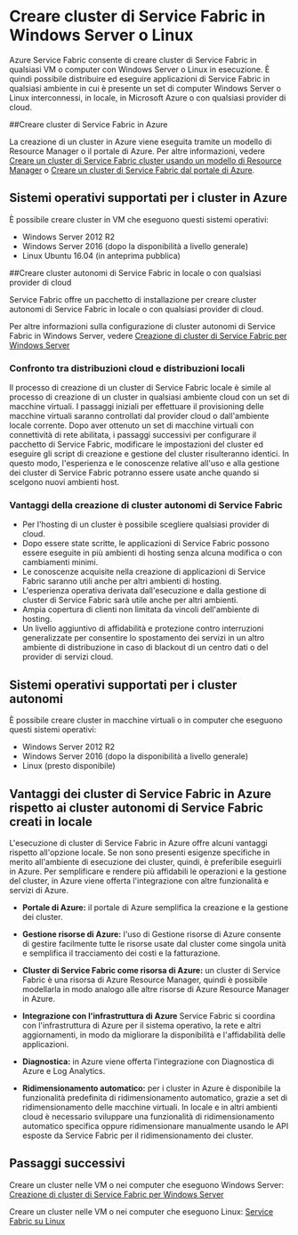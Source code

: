 <properties
   pageTitle="Creare cluster di Azure Service Fabric su Windows Server e Linux | Microsoft Azure"
   description="I cluster di Service Fabric vengono eseguiti in Windows Server e Linux, per poter distribuire e ospitare le applicazioni di Service Fabric in qualsiasi ambiente che esegue Windows Server o Linux."
   services="service-fabric"
   documentationCenter=".net"
   authors="Chackdan"
   manager="timlt"
   editor=""/>

<tags
   ms.service="service-fabric"
   ms.devlang="dotNet"
   ms.topic="article"
   ms.tgt_pltfrm="NA"
   ms.workload="NA"
   ms.date="09/22/2016"
   ms.author="chackdan"/>


# <a name="create-service-fabric-clusters-on-windows-server-or-linux"></a>Creare cluster di Service Fabric in Windows Server o Linux

Azure Service Fabric consente di creare cluster di Service Fabric in qualsiasi VM o computer con Windows Server o Linux in esecuzione. È quindi possibile distribuire ed eseguire applicazioni di Service Fabric in qualsiasi ambiente in cui è presente un set di computer Windows Server o Linux interconnessi, in locale, in Microsoft Azure o con qualsiasi provider di cloud.

##<a name="create-service-fabric-clusters-on-azure"></a>Creare cluster di Service Fabric in Azure

La creazione di un cluster in Azure viene eseguita tramite un modello di Resource Manager o il portale di Azure. Per altre informazioni, vedere [Creare un cluster di Service Fabric cluster usando un modello di Resource Manager](service-fabric-cluster-creation-via-arm.md) o [Creare un cluster di Service Fabric dal portale di Azure](service-fabric-cluster-creation-via-portal.md).

## <a name="supported-operating-systems-for-clusters-on-azure"></a>Sistemi operativi supportati per i cluster in Azure

È possibile creare cluster in VM che eseguono questi sistemi operativi:

* Windows Server 2012 R2
* Windows Server 2016 (dopo la disponibilità a livello generale)
* Linux Ubuntu 16.04 (in anteprima pubblica) 


##<a name="create-service-fabric-standalone-clusters-on-premise-or-with-any-cloud-provider"></a>Creare cluster autonomi di Service Fabric in locale o con qualsiasi provider di cloud

Service Fabric offre un pacchetto di installazione per creare cluster autonomi di Service Fabric in locale o con qualsiasi provider di cloud.

Per altre informazioni sulla configurazione di cluster autonomi di Service Fabric in Windows Server, vedere [Creazione di cluster di Service Fabric per Windows Server](service-fabric-cluster-creation-for-windows-server.md)

### <a name="any-cloud-deployments-vs.-on-premises-deployments"></a>Confronto tra distribuzioni cloud e distribuzioni locali
Il processo di creazione di un cluster di Service Fabric locale è simile al processo di creazione di un cluster in qualsiasi ambiente cloud con un set di macchine virtuali. I passaggi iniziali per effettuare il provisioning delle macchine virtuali saranno controllati dal provider cloud o dall'ambiente locale corrente. Dopo aver ottenuto un set di macchine virtuali con connettività di rete abilitata, i passaggi successivi per configurare il pacchetto di Service Fabric, modificare le impostazioni del cluster ed eseguire gli script di creazione e gestione del cluster risulteranno identici. In questo modo, l'esperienza e le conoscenze relative all'uso e alla gestione dei cluster di Service Fabric potranno essere usate anche quando si scelgono nuovi ambienti host.

### <a name="benefits-of-creating-standalone-service-fabric-clusters"></a>Vantaggi della creazione di cluster autonomi di Service Fabric
* Per l'hosting di un cluster è possibile scegliere qualsiasi provider di cloud.
* Dopo essere state scritte, le applicazioni di Service Fabric possono essere eseguite in più ambienti di hosting senza alcuna modifica o con cambiamenti minimi.
* Le conoscenze acquisite nella creazione di applicazioni di Service Fabric saranno utili anche per altri ambienti di hosting.
* L'esperienza operativa derivata dall'esecuzione e dalla gestione di cluster di Service Fabric sarà utile anche per altri ambienti.
* Ampia copertura di clienti non limitata da vincoli dell'ambiente di hosting.
* Un livello aggiuntivo di affidabilità e protezione contro interruzioni generalizzate per consentire lo spostamento dei servizi in un altro ambiente di distribuzione in caso di blackout di un centro dati o del provider di servizi cloud.

## <a name="supported-operating-systems-for-standalone-clusters"></a>Sistemi operativi supportati per i cluster autonomi
È possibile creare cluster in macchine virtuali o in computer che eseguono questi sistemi operativi:

* Windows Server 2012 R2
* Windows Server 2016 (dopo la disponibilità a livello generale)
* Linux (presto disponibile)

## <a name="advantages-of-service-fabric-clusters-on-azure-over-standalone-service-fabric-clusters-created-on-premises"></a>Vantaggi dei cluster di Service Fabric in Azure rispetto ai cluster autonomi di Service Fabric creati in locale

L'esecuzione di cluster di Service Fabric in Azure offre alcuni vantaggi rispetto all'opzione locale. Se non sono presenti esigenze specifiche in merito all'ambiente di esecuzione dei cluster, quindi, è preferibile eseguirli in Azure. Per semplificare e rendere più affidabili le operazioni e la gestione del cluster, in Azure viene offerta l'integrazione con altre funzionalità e servizi di Azure.

* **Portale di Azure:** il portale di Azure semplifica la creazione e la gestione dei cluster.

* **Gestione risorse di Azure:** l'uso di Gestione risorse di Azure consente di gestire facilmente tutte le risorse usate dal cluster come singola unità e semplifica il tracciamento dei costi e la fatturazione.
* **Cluster di Service Fabric come risorsa di Azure:** un cluster di Service Fabric è una risorsa di Azure Resource Manager, quindi è possibile modellarla in modo analogo alle altre risorse di Azure Resource Manager in Azure.
* **Integrazione con l'infrastruttura di Azure** Service Fabric si coordina con l'infrastruttura di Azure per il sistema operativo, la rete e altri aggiornamenti, in modo da migliorare la disponibilità e l'affidabilità delle applicazioni.  
* **Diagnostica:** in Azure viene offerta l'integrazione con Diagnostica di Azure e Log Analytics.
* **Ridimensionamento automatico:** per i cluster in Azure è disponibile la funzionalità predefinita di ridimensionamento automatico, grazie a set di ridimensionamento delle macchine virtuali. In locale e in altri ambienti cloud è necessario sviluppare una funzionalità di ridimensionamento automatico specifica oppure ridimensionare manualmente usando le API esposte da Service Fabric per il ridimensionamento dei cluster.

## <a name="next-steps"></a>Passaggi successivi
Creare un cluster nelle VM o nei computer che eseguono Windows Server: [Creazione di cluster di Service Fabric per Windows Server](service-fabric-cluster-creation-for-windows-server.md)

Creare un cluster nelle VM o nei computer che eseguono Linux: [Service Fabric su Linux](service-fabric-linux-overview.md)



<!--HONumber=Oct16_HO2-->


